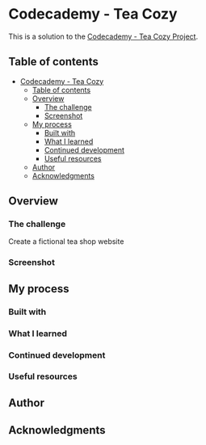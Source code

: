 # Codecademy - Tea Cozy

This is a solution to the [Codecademy - Tea Cozy Project](hhttps://www.codecademy.com/paths/full-stack-engineer-career-path/tracks/fscp-making-a-website-responsive/modules/fecp-layout-with-flexbox/projects/tea-cozy).

## Table of contents

- [Codecademy - Tea Cozy](#codecademy---tea-cozy)
  - [Table of contents](#table-of-contents)
  - [Overview](#overview)
    - [The challenge](#the-challenge)
    - [Screenshot](#screenshot)
  - [My process](#my-process)
    - [Built with](#built-with)
    - [What I learned](#what-i-learned)
    - [Continued development](#continued-development)
    - [Useful resources](#useful-resources)
  - [Author](#author)
  - [Acknowledgments](#acknowledgments)

## Overview

### The challenge

Create a fictional tea shop website

### Screenshot

## My process

### Built with

### What I learned

### Continued development

### Useful resources

## Author

## Acknowledgments
